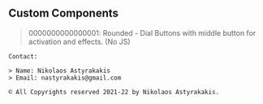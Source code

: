 ## Custom Components


> 0000000000000001: Rounded - Dial Buttons with middle button for activation and effects. (No JS)

>




```
Contact:

> Name: Nikolaos Astyrakakis
> Email: nastyrakakis@gmail.com

© All Copyrights reserved 2021-22 by Nikolaos Astyrakakis.
